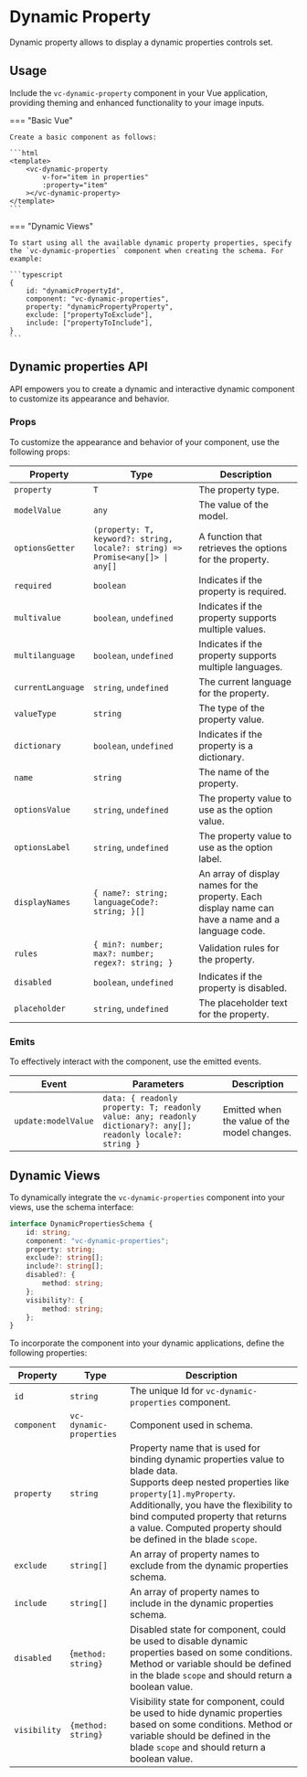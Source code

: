 # Dynamic Property

Dynamic property allows to display a dynamic properties controls set.

## Usage

Include the `vc-dynamic-property` component in your Vue application, providing theming and enhanced functionality to your image inputs.

=== "Basic Vue"

    Create a basic component as follows:

    ```html
    <template>
        <vc-dynamic-property
            v-for="item in properties"
            :property="item"
        ></vc-dynamic-property>
    </template>
    ```

=== "Dynamic Views"

    To start using all the available dynamic property properties, specify the `vc-dynamic-properties` component when creating the schema. For example:

    ```typescript
    {
        id: "dynamicPropertyId",
        component: "vc-dynamic-properties",
        property: "dynamicPropertyProperty",
        exclude: ["propertyToExclude"],
        include: ["propertyToInclude"],
    }
    ```

## Dynamic properties API

API empowers you to create a dynamic and interactive dynamic component to customize its appearance and behavior.

### Props

To customize the appearance and behavior of your component, use the following props:

| Property          | Type                                                          | Description                                                                                                      |
| ------------------|-------------------------------------------------------------  | ---------------------------------------------------------------------------------------------------------------- |
| `property`        | `T`                                                             | The property type.                                                                                               |
| `modelValue`      | `any`                                                           | The value of the model.                                                                                          |
| `optionsGetter`   | `(property: T, keyword?: string, locale?: string) => Promise<any[]> \| any[]` | A function that retrieves the options for the property.                                          |
| `required`        | `boolean`                                                       | Indicates if the property is required.                                                                           |
| `multivalue`      | `boolean`, `undefined`                                          | Indicates if the property supports multiple values.                                                              |
| `multilanguage`   | `boolean`, `undefined`                                          | Indicates if the property supports multiple languages.                                                           |
| `currentLanguage` | `string`, `undefined`                                           | The current language for the property.                                                                           |
| `valueType`       | `string`                                                        | The type of the property value.                                                                                  |
| `dictionary`      | `boolean`, `undefined`                                          | Indicates if the property is a dictionary.                                                                       |
| `name`            | `string`                                                        | The name of the property.                                                                                        |
| `optionsValue`    | `string`, `undefined`                                           | The property value to use as the option value.                                                                   |
| `optionsLabel`    | `string`, `undefined`                                           | The property value to use as the option label.                                                                   |
| `displayNames`    | `{ name?: string; languageCode?: string; }[]`                   | An array of display names for the property. Each display name can have a name and a language code.               |
| `rules`           | `{ min?: number; max?: number; regex?: string; }`                 | Validation rules for the property.                                                                               |
| `disabled`        | `boolean`, `undefined`                                            | Indicates if the property is disabled.                                                                           |
| `placeholder`     | `string`, `undefined`                                           | The placeholder text for the property.                                                                           |


### Emits

To effectively interact with the component, use the emitted events.

| Event                 | Parameters | Description                                                                                                                                    |
| --------------------- | ---------- | ---------------------------------------------------------------------------------------------------------------------------------------------- |
| `update:modelValue`   | `data: { readonly property: T; readonly value: any; readonly dictionary?: any[]; readonly locale?: string }` | Emitted when the value of the model changes. |

## Dynamic Views

To dynamically integrate the `vc-dynamic-properties` component into your views, use the schema interface:

```typescript
interface DynamicPropertiesSchema {
    id: string;
    component: "vc-dynamic-properties";
    property: string;
    exclude?: string[];
    include?: string[];
    disabled?: {
        method: string;
    };
    visibility?: {
        method: string;
    };
}
```

To incorporate the component into your dynamic applications, define the following properties:

| Property          | Type                              | Description |
| ------------------|---------------------------------  | ----------- |
| `id`              | `string`                          | The unique Id for `vc-dynamic-properties` component. |
| `component`       | `vc-dynamic-properties`           | Component used in schema. |
| `property`        | `string`                          | Property name that is used for binding dynamic properties value to blade data.  <br> Supports deep nested properties like `property[1].myProperty`. <br> Additionally, you have the flexibility to bind computed property that returns a value. Computed property should be defined in the blade `scope`. |
| `exclude`         | `string[]`                        | An array of property names to exclude from the dynamic properties schema. |
| `include`         | `string[]`                        | An array of property names to include in the dynamic properties schema. |
| `disabled`        | {`method: string}`                | Disabled state for component, could be used to disable dynamic properties based on some conditions. Method or variable should be defined in the blade `scope` and should return a boolean value. |
| `visibility`      | `{method: string}`                | Visibility state for component, could be used to hide dynamic properties based on some conditions. Method or variable should be defined in the blade `scope` and should return a boolean value. |
